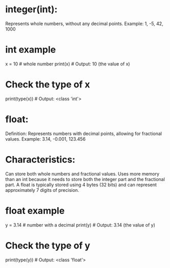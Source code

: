 # integer(int):
Represents whole numbers, without any decimal points.
Example: 1, -5, 42, 1000

# int example
x = 10  # whole number
print(x)  # Output: 10 (the value of x)
# Check the type of x
print(type(x))  # Output: <class 'int'>

# float:
Definition: Represents numbers with decimal points, allowing for fractional values.
Example: 3.14, -0.001, 123.456

# Characteristics:
Can store both whole numbers and fractional values.
Uses more memory than an int because it needs to store both the integer part and the fractional part.
A float is typically stored using 4 bytes (32 bits) and can represent approximately 7 digits of precision.


# float example
y = 3.14  # number with a decimal
print(y)  # Output: 3.14 (the value of y)
# Check the type of y
print(type(y))  # Output: <class 'float'>
